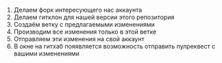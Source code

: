 1. Делаем форк интересующего нас аккаунта
2. Делаем гитклон для нашей версии этого репозитория
3. Создаём ветку с предлагаемыми изменениями
4. Производим все изменения только в этой ветке
5. Отправляем эти изменения на свой аккаунт
6. В окне на гитхаб пояявляется возможность отправить пулреквест с вашими изменениями